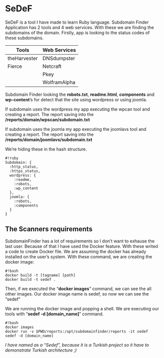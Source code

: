 # SeDeF #

SeDeF is a tool I have made to learn Ruby language. Subdomain Finder Application has 2 tools and 4 web services. With these we are finding the subdomains of the domain. Firstly, app is looking to the status codes of these subdomains.

| Tools | Web Services |
| ----- | ------------ |
| theHarvester | DNSdumpster |
| Fierce | Netcraft |
| | Pkey |
| | WolframAlpha |

Subdomain Finder looking the **robots.txt**, **readme.html**, **components** and **wp-content**’s for detect that the site using wordpress or using joomla.

If subdomain uses the wordpress my app executing the wpcan tool and creating a report. The report saving into the **/reports/domain/wpscan/subdomain.txt**

If subdomain uses the joomla my app executing the joomlavs tool and creating a report. The report saving into the **/reports/domain/joomlavs/subdomain.txt**  

We’re hiding these in  the hash structure.


```
#!ruby
Subdomain: {
  :http_status,
  :https_status,
  wordpress: {
    :readme,
    :robots,
    :wp_content
  },
  joomla: {
    :robots,
    :components
  }
}
```

## The Scanners requirements
SubdomainFinder has a lot of requirements so I don’t want to exhause the last user. Because of that I have used the Docker feature. With these writed a code to create Docker file. We are assuming the docker has already installed on  the user’s system. With these command, we are creating the docker image:

```
#!bash
docker build -t [tagname] [path]
docker build -t sedef .
```

Then, if we executed the “**docker images**” command, we can see the all other images. Our docker image name is sedef, so now we can see the “sedef”

We are running the docker image and popping a shell.
We are executing our tools with “**sedef -d [domain_name]**” command.

```
#!bash
docker images
docker run -v $PWD/reports:/opt/subdomainfinder/reports -it sedef
sedef -d [domain_name]
```

*I have named as a “Sedef”, because it is a Turkish project so it have to demonstrate Turkish architecture ;)*
